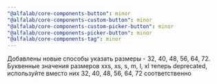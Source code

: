 ```yaml
---
"@alfalab/core-components-button": minor
"@alfalab/core-components-custom-button": minor
"@alfalab/core-components-custom-picker-button": minor
"@alfalab/core-components-picker-button": minor
"@alfalab/core-components-tag": minor
---
```


Добавлены новые способы указать размеры - 32, 40, 48, 56, 64, 72. Буквенные значения размеров xxs, xs, s, m, l, xl теперь deprecated, используйте вместо них 32, 40, 48, 56, 64, 72 соответственно
